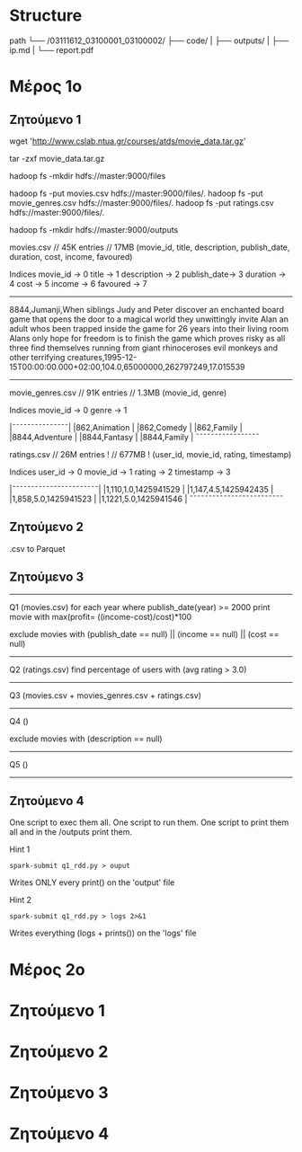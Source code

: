 # Structure
path
└── /03111612_03100001_03100002/
    ├── code/
    |
    ├── outputs/
    |
    ├── ip.md
    |
    └── report.pdf


# Μέρος 1o
## Ζητούμενο 1

wget 'http://www.cslab.ntua.gr/courses/atds/movie_data.tar.gz'

tar -zxf movie_data.tar.gz

hadoop fs -mkdir hdfs://master:9000/files

hadoop fs -put movies.csv hdfs://master:9000/files/.
hadoop fs -put movie_genres.csv hdfs://master:9000/files/.
hadoop fs -put ratings.csv hdfs://master:9000/files/.

hadoop fs -mkdir hdfs://master:9000/outputs

<!-- delimiter char for .csv = ',' -->

movies.csv // 45K entries // 17MB
(movie_id, title, description, publish_date, duration, cost, income, favoured)

Indices
movie_id    -> 0
title       -> 1
description -> 2
publish_date-> 3
duration    -> 4
cost        -> 5
income      -> 6
favoured    -> 7
________________
8844,Jumanji,When siblings Judy and Peter discover an enchanted board game that opens the door to a magical world they unwittingly invite Alan an adult whos been trapped inside the game for 26 years into their living room Alans only hope for freedom is to finish the game which proves risky as all three find themselves running from giant rhinoceroses evil monkeys and other terrifying creatures,1995-12-15T00:00:00.000+02:00,104.0,65000000,262797249,17.015539
_______________

movie_genres.csv // 91K entries // 1.3MB
(movie_id, genre)

Indices
movie_id    -> 0
genre       -> 1

|¯¯¯¯¯¯¯¯¯¯¯¯¯¯¯|
|862,Animation  |
|862,Comedy     |
|862,Family     |
|8844,Adventure |
|8844,Fantasy   |
|8844,Family    |
¯¯¯¯¯¯¯¯¯¯¯¯¯¯¯¯¯

ratings.csv // 26M entries ! // 677MB !
(user_id, movie_id, rating, timestamp)

Indices
user_id     -> 0
movie_id    -> 1
rating      -> 2
timestamp   -> 3

|¯¯¯¯¯¯¯¯¯¯¯¯¯¯¯¯¯¯¯¯¯¯¯|
|1,110,1.0,1425941529   |
|1,147,4.5,1425942435   |
|1,858,5.0,1425941523   |
|1,1221,5.0,1425941546  |
¯¯¯¯¯¯¯¯¯¯¯¯¯¯¯¯¯¯¯¯¯¯¯¯¯

## Ζητούμενο 2
.csv to Parquet

## Ζητούμενο 3

________________________________________________________________________________
Q1 (movies.csv)
for each year 
where publish_date(year) >= 2000
print movie with max(profit= ((income-cost)/cost)*100

exclude movies with (publish_date == null) || (income == null) || (cost == null)
________________________________________________________________________________
Q2 (ratings.csv)
find percentage of users with (avg rating > 3.0)

________________________________________________________________________________
Q3 (movies.csv + movies_genres.csv + ratings.csv)


________________________________________________________________________________
Q4 ()

exclude movies with (description == null)
________________________________________________________________________________
Q5 ()


________________________________________________________________________________

## Ζητούμενο 4
One script to exec them all. One script to run them. One script to print them all and in the /outputs print them.

Hint 1
```
spark-submit q1_rdd.py > ouput
```
Writes ONLY every print() on the 'output' file

Hint 2
```
spark-submit q1_rdd.py > logs 2>&1
```
Writes everything (logs + prints()) on the 'logs' file

# Μέρος 2o
# Ζητούμενο 1

# Ζητούμενο 2

# Ζητούμενο 3

# Ζητούμενο 4

